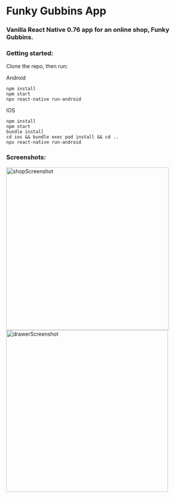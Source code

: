 # Funky Gubbins App

### Vanilla React Native 0.76 app for an online shop, Funky Gubbins.


### Getting started:
Clone the repo, then run:

Android
```
npm install
npm start
npx react-native run-android
```


IOS
```
npm install
npm start
bundle install
cd ios && bundle exec pod install && cd ..
npx react-native run-android
```

### Screenshots:
<img width="435" alt="shopScreenshot" src="https://github.com/user-attachments/assets/49e1f51d-89be-4981-9b31-ac9ef5e33891" />

<img width="433" alt="drawerScreenshot" src="https://github.com/user-attachments/assets/27fe5923-c3e1-45ee-9f10-df89e0a9c1b9" />
